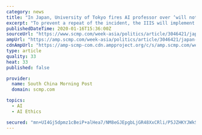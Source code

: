 ```yaml
---
category: news
title: "In Japan, University of Tokyo fires AI professor over ‘will not hire Chinese’ tweet"
excerpt: "To prevent a repeat of the incident, the IIIS will implement new measures such as deepening dialogue between the faculty and students as well as setting up a code of ethics, said its head Noboru Koshizuka in a statement. Sign up now for our 50% early bird offer from SCMP Research: China AI Report. The all new SCMP China AI Report gives you ..."
publishedDateTime: 2020-01-16T15:36:00Z
sourceUrl: "https://www.scmp.com/week-asia/politics/article/3046421/japan-university-tokyo-fires-ai-professor-over-will-not-hire"
ampUrl: "https://amp.scmp.com/week-asia/politics/article/3046421/japan-university-tokyo-fires-ai-professor-over-will-not-hire"
cdnAmpUrl: "https://amp-scmp-com.cdn.ampproject.org/c/s/amp.scmp.com/week-asia/politics/article/3046421/japan-university-tokyo-fires-ai-professor-over-will-not-hire"
type: article
quality: 33
heat: 33
published: false

provider:
  name: South China Morning Post
  domain: scmp.com

topics:
  - AI
  - AI Ethics

secured: "mn+UI4Gj5dpmz1cBeiP+alHea7/NM8eGJEpgbLjGR48XxCRli/P5JZHKYJWkSziGB7sz2hyjYmCpR4IkfmkplLrDXFMIAv0CPWT6BQ5xDAA4wVYoHfLkMzWwhmupHDtutsVJhDutgvTfzff/BuKMBzbw5bn3jS/VGPx4FYv1/+Aa8KoxcC6qxquIiGi9rFQXocW2p6448Orvy/y3PwSWFgeAFwVYvvMxEDkzFSDSXgUf1UashY7UVsjM6oAsmWDkYTk9+wg+ZklFG31zH91LgDNqAJpWLYZ6yT9PZIGTWAM3Fk0Z6uFgF733DueTN2KxKOkwU/VH1pk6vnOwgIKMtqq5MQCyNGQxPvGZ3+pz3XQiPRGlakVojQ9JJfapqzQFO4T9rq1Hz8v9EA2aE70PeyUZv32sbDRofoibJOyHIWV6B/I7hOWFENLXMxDuPjFWYbs/xFnUXgXLWEwoqRW18A==;hqhsTWBA2NcSrcYS+l59KQ=="
---
```


